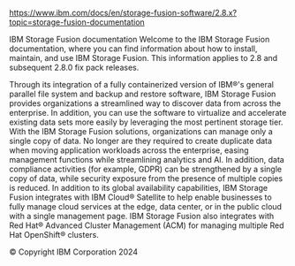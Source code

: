 https://www.ibm.com/docs/en/storage-fusion-software/2.8.x?topic=storage-fusion-documentation


IBM Storage Fusion
documentation
Welcome to the IBM Storage Fusion documentation, where you can find information
about how to install, maintain, and use IBM Storage Fusion.  This information applies to 2.8 and subsequent
2.8.0 fix pack releases.


Through its integration of a fully containerized version of IBM®'s general parallel file system and backup and restore software, IBM Storage Fusion provides organizations a streamlined way to
discover data from across the enterprise. In addition, you can use the software to virtualize and
accelerate existing data sets more easily by leveraging the most pertinent storage tier.
With the IBM Storage Fusion solutions, organizations can
manage only a single copy of data. No longer are they required to create duplicate data when moving
application workloads across the enterprise, easing management functions while streamlining
analytics and AI. In addition, data compliance activities (for example, GDPR) can be strengthened by
a single copy of data, while security exposure from the presence of multiple copies is reduced.
In addition to its global availability capabilities, IBM Storage Fusion integrates with IBM Cloud® Satellite to help enable businesses to fully manage cloud
services at the edge, data center, or in the public cloud with a single management page. IBM Storage Fusion also integrates with Red Hat® Advanced Cluster Management (ACM) for managing multiple Red Hat
OpenShift® clusters. 

© Copyright IBM Corporation 2024




